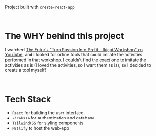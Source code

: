 Project built with `create-react-app`

<br />

# The WHY behind this project
I watched [The Futur's "Turn Passion Into Profit - Ikigai Workshop" on YouTube](https://www.youtube.com/watch?v=BAzs3amtEFA), and I looked for online tools that could imitate the activities performed in that workshop. I couldn't find the exact one to imitate the activities as is (I loved the activities, so I want them as is), so I decided to create a tool myself!

<br />

# Tech Stack
- `React` for building the user interface
- `Firebase` for authentication and database
- `TailwindCSS` for styling components
- `Netlify` to host the web-app